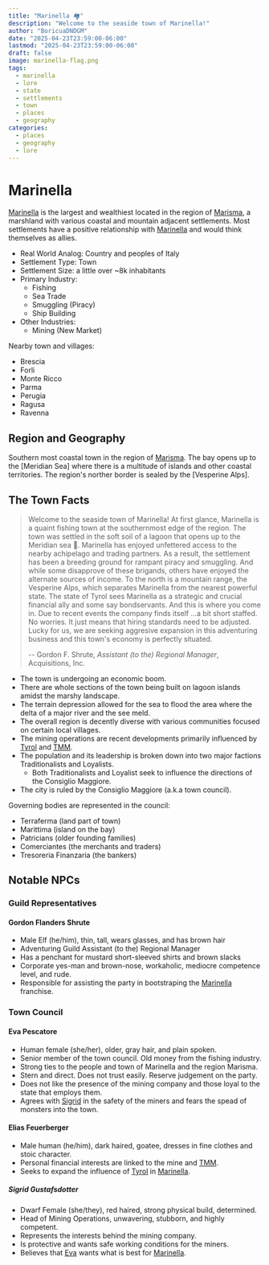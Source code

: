 ```yaml
---
title: "Marinella 🏘️"
description: "Welcome to the seaside town of Marinella!"
author: "BoricuaDNDGM"
date: "2025-04-23T23:59:00-06:00"
lastmod: "2025-04-23T23:59:00-06:00"
draft: false
image: marinella-flag.png
tags:
  - marinella
  - lore
  - state
  - settlements
  - town
  - places
  - geography
categories:
  - places
  - geography
  - lore
---
```


# Marinella

[Marinella] is the largest and wealthiest located in the region of [Marisma], a marshland with various coastal and mountain adjacent settlements.
Most settlements have a positive relationship with [Marinella] and would think themselves as allies.

- Real World Analog: Country and peoples of Italy
- Settlement Type: Town
- Settlement Size: a little over ~8k inhabitants
- Primary Industry:
  - Fishing
  - Sea Trade
  - Smuggling (Piracy)
  - Ship Building
- Other Industries:
  - Mining (New Market)

Nearby town and villages:

- Brescia
- Forli
- Monte Ricco
- Parma
- Perugia
- Ragusa
- Ravenna

## Region and Geography

Southern most coastal town in the region of [Marisma].
The bay opens up to the [Meridian Sea] where there is a multitude of islands and other coastal territories.
The region's norther border is sealed by the [Vesperine Alps].

## The Town Facts

> Welcome to the seaside town of Marinella!
> At first glance, Marinella is a quaint fishing town at the southernmost edge of the region.
> The town was settled in the soft soil of a lagoon that opens up to the Meridian sea 🌊.
> Marinella has enjoyed unfettered access to the nearby achipelago and trading partners.
> As a result, the settlement has been a breeding ground for rampant piracy and smuggling.
> And while some disapprove of these brigands, others have enjoyed the alternate sources of income.
> To the north is a mountain range, the Vesperine Alps, which separates Marinella from the nearest powerful state.
> The state of Tyrol sees Marinella as a strategic and crucial financial ally and some say bondservants.
> And this is where you come in. Due to recent events the company finds itself ...a bit short staffed.
> No worries. It just means that hiring standards need to be adjusted.
> Lucky for us, we are seeking aggresive expansion in this adventuring business and this town's economy is perfectly situated.
>
> -- Gordon F. Shrute, _Assistant (to the) Regional Manager_, Acquisitions, Inc.

- The town is undergoing an economic boom.
- There are whole sections of the town being built on lagoon islands amidst the marshy landscape.
- The terrain depression allowed for the sea to flood the area where the delta of a major river and the see meld.
- The overall region is decently diverse with various communities focused on certain local villages.
- The mining operations are recent developments primarily influenced by [Tyrol] and [TMM].
- The population and its leadership is broken down into two major factions Traditionalists and Loyalists.
  - Both Traditionalists and Loyalist seek to influence the directions of the Consiglio Maggiore.
- The city is ruled by the Consiglio Maggiore (a.k.a town council).

Governing bodies are represented in the council:
- Terraferma (land part of town)
- Marittima (island on the bay)
- Patricians (older founding families)
- Comerciantes (the merchants and traders)
- Tresoreria Finanzaria (the bankers)

## Notable NPCs

### Guild Representatives

#### Gordon Flanders Shrute

- Male Elf (he/him), thin, tall, wears glasses, and has brown hair
- Adventuring Guild Assistant (to the) Regional Manager
- Has a penchant for mustard short-sleeved shirts and brown slacks
- Corporate yes-man and brown-nose, workaholic, mediocre competence level, and rude.
- Responsible for assisting the party in bootstraping the [Marinella] franchise.

### Town Council

#### Eva Pescatore

- Human female (she/her), older, gray hair, and plain spoken.
- Senior member of the town council. Old money from the fishing industry.
- Strong ties to the people and town of Marinella and the region Marisma.
- Stern and direct. Does not trust easily. Reserve judgement on the party.
- Does not like the presence of the mining company and those loyal to the state that employs them.
- Agrees with [Sigrid] in the safety of the miners and fears the spead of monsters into the town.

#### Elias Feuerberger

- Male human (he/him), dark haired, goatee, dresses in fine clothes and stoic character.
- Personal financial interests are linked to the mine and [TMM].
- Seeks to expand the influence of [Tyrol] in [Marinella].

##### Sigrid Gustafsdotter

- Dwarf Female (she/they), red haired, strong physical build, determined.
- Head of Mining Operations, unwavering, stubborn, and highly competent.
- Represents the interests behind the mining company.
- Is protective and wants safe working conditions for the miners.
- Believes that [Eva] wants what is best for [Marinella].

[Elias]: #elias-feuerberger
[Eva]: #eva-pescatore
[Marinella]: #marinella
[Marisma]: #marisma
[Sigrid]: #sigrid-gustafsdotter
[TMM]: tyrol.md#tyrolian-minerals-and-materials-company
[Tyrol]: tyrol.md#tyrol